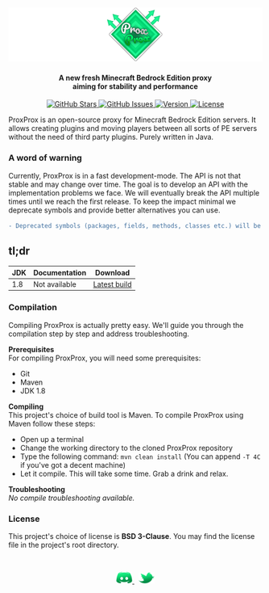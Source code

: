 ![ProxProx](.github/ASSETS/logo_optimized.png)

<h4 align="center">A new fresh Minecraft Bedrock Edition proxy<br>aiming for stability and performance</h4>
<p align="center">
  
  <!-- STAR BADGE -->
  <a href="https://github.com/GoMint/ProxProx/stargazers">
    <img alt="GitHub Stars" src="https://img.shields.io/github/stars/GoMint/ProxProx.svg">
  </a>
  <!-- ISSUES BADGE -->
  <a href="https://github.com/GoMint/ProxProx/issues">
    <img alt="GitHub Issues" src="https://img.shields.io/github/issues/GoMint/ProxProx.svg">
  </a>
  <!-- VERSION BADGE -->
  <a href="https://github.com/GoMint/ProxProx">
    <img alt="Version" src="https://img.shields.io/badge/version-0.0.1-green.svg">
  </a>
  <!-- LICENSE BADGE -->
  <a href="https://opensource.org/licenses/BSD-3-Clause">
    <img alt="License" src="https://img.shields.io/badge/License-BSD%203--Clause-blue.svg">
  </a>

</p>

ProxProx is an open-source proxy for Minecraft Bedrock Edition servers. It allows creating plugins and moving players between all sorts of PE servers without the need of third party plugins. Purely written in Java.

### A word of warning
Currently, ProxProx is in a fast development-mode. The API is not that stable and may change over time. The goal is to develop an API with the implementation problems we face. We will eventually break the API multiple times until we reach the first release. To keep the impact minimal we deprecate symbols and provide better alternatives you can use.

```diff
- Deprecated symbols (packages, fields, methods, classes etc.) will be deleted after two weeks of deprecation
```

## tl;dr
| JDK  | Documentation | Download                                                    |
| ---- | ------------- | ----------------------------------------------------------- |
| 1.8  | Not available | [Latest build](http://ci.gomint.io/job/ProxProx/job/master) |

### Compilation
Compiling ProxProx is actually pretty easy. We'll guide you through the compilation step by step and address troubleshooting.

**Prerequisites**<br>
For compiling ProxProx, you will need some prerequisites:
- Git
- Maven
- JDK 1.8
 
**Compiling**<br>
This project's choice of build tool is Maven. To compile ProxProx using Maven follow these steps:
- Open up a terminal
- Change the working directory to the cloned ProxProx repository
- Type the following command: `mvn clean install` (You can append `-T 4C` if you've got a decent machine)
- Let it compile. This will take some time. Grab a drink and relax.

**Troubleshooting**<br>
_No compile troubleshooting available._

### License
This project's choice of license is **BSD 3-Clause**. You may find the license file in the project's root directory.

<br>
<p align="center">
  
  <!-- DISCORD -->
  <a href="https://discord.gg/qC4nJVN">
    <img width="32" alt="Discord Logo" src=".github/ASSETS/logo_discord.png">
  </a>
  &nbsp;
  <!-- TWITTER -->
  <a href="https://twitter.com/GomintPe">
    <img width="32" alt="Twitter Logo" src=".github/ASSETS/logo_twitter.png">
  </a>

</p>
